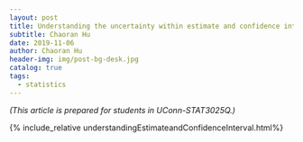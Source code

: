```yaml
---
layout: post
title: Understanding the uncertainty within estimate and confidence interval
subtitle: Chaoran Hu
date: 2019-11-06
author: Chaoran Hu
header-img: img/post-bg-desk.jpg
catalog: true
tags:
  - statistics
---
```


*(This article is prepared for students in UConn-STAT3025Q.)*

{% include_relative understandingEstimateandConfidenceInterval.html%}
